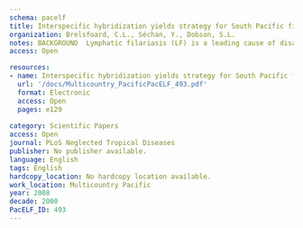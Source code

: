 ```yaml
---
schema: pacelf
title: Interspecific hybridization yields strategy for South Pacific filariasis vector elimination
organization: Brelsfoard, C.L., Séchan, Y., Dobson, S.L.
notes: BACKGROUND  Lymphatic filariasis (LF) is a leading cause of disability in South Pacific regions, where >96% of the 1.7 million population are at risk of LF infection. As part of current global campaign, mass drug administration (MDA) has effectively reduced lymphatic filiariasis prevalence, but mosquito vector biology can complicate the MDA strategy. In some regions, there is evidence that the goal of LF elimination cannot be attained via MDA alone. Obligate vector mosquitoes provide additional targets for breaking the LF transmission cycle, but existing methods are ineffective for controlling the primary vector throughout much of the South Pacific, Aedes polynesiensis. METHODOLOGY/PRINCIPAL FINDINGS  Here we demonstrate that interspecific hybridization and introgression results in an A. polynesiensis strain ('CP' strain) that is stably infected with the endosymbiotic Wolbachia bacteria from Aedes riversi. The CP strain is bi-directionally incompatible with naturally infected mosquitoes, resulting in female sterility. Laboratory assays demonstrate that CP males are equally competitive, resulting in population elimination when CP males are introduced into wild type A. polynesiensis populations. CONCLUSIONS/SIGNIFICANCE  The findings demonstrate strategy feasibility and encourage field tests of the vector elimination strategy as a supplement to ongoing MDA efforts.
access: Open

resources:
- name: Interspecific hybridization yields strategy for South Pacific filariasis vector elimination
  url: '/docs/Multicountry_PacificPacELF_493.pdf'
  format: Electronic
  access: Open
  pages: e129
 
category: Scientific Papers
access: Open
journal: PLoS Neglected Tropical Diseases
publisher: No publisher available. 
language: English 
tags: English 
hardcopy_location: No hardcopy location available.
work_location: Multicountry Pacific
year: 2008
decade: 2000
PacELF_ID: 493
---
```


